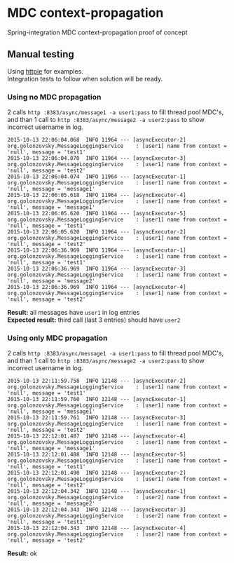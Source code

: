 # MDC context-propagation
Spring-integration MDC context-propagation proof of concept

## Manual testing
Using [httpie](httpie.org) for examples.  
Integration tests to follow when solution will be ready.  


### Using no MDC propagation
2 calls `http :8383/async/message1 -a user1:pass` to fill thread pool MDC's,   
and than 1 call to `http :8383/async/message2 -a user2:pass` to show incorrect username in log.  

```
2015-10-13 22:06:04.068  INFO 11964 --- [asyncExecutor-2] org.golonzovsky.MessageLoggingService    : [user1] name from context = 'null', message = 'test1'
2015-10-13 22:06:04.070  INFO 11964 --- [asyncExecutor-3] org.golonzovsky.MessageLoggingService    : [user1] name from context = 'null', message = 'test2'
2015-10-13 22:06:04.074  INFO 11964 --- [asyncExecutor-1] org.golonzovsky.MessageLoggingService    : [user1] name from context = 'null', message = 'message1'
2015-10-13 22:06:05.618  INFO 11964 --- [asyncExecutor-4] org.golonzovsky.MessageLoggingService    : [user1] name from context = 'null', message = 'message1'
2015-10-13 22:06:05.620  INFO 11964 --- [asyncExecutor-5] org.golonzovsky.MessageLoggingService    : [user1] name from context = 'null', message = 'test1'
2015-10-13 22:06:05.620  INFO 11964 --- [asyncExecutor-2] org.golonzovsky.MessageLoggingService    : [user1] name from context = 'null', message = 'test2'
2015-10-13 22:06:36.969  INFO 11964 --- [asyncExecutor-1] org.golonzovsky.MessageLoggingService    : [user1] name from context = 'null', message = 'test1'
2015-10-13 22:06:36.969  INFO 11964 --- [asyncExecutor-3] org.golonzovsky.MessageLoggingService    : [user1] name from context = 'null', message = 'message2'
2015-10-13 22:06:36.969  INFO 11964 --- [asyncExecutor-4] org.golonzovsky.MessageLoggingService    : [user1] name from context = 'null', message = 'test2'
```

**Result:** all messages have `user1` in log entries   
**Expected result:** third call (last 3 entries) should have `user2`   

### Using only MDC propagation
2 calls `http :8383/async/message1 -a user1:pass` to fill thread pool MDC's,   
and than 1 call to `http :8383/async/message2 -a user2:pass` to show incorrect username in log.  

```
2015-10-13 22:11:59.758  INFO 12148 --- [asyncExecutor-2] org.golonzovsky.MessageLoggingService    : [user1] name from context = 'null', message = 'test1'
2015-10-13 22:11:59.760  INFO 12148 --- [asyncExecutor-1] org.golonzovsky.MessageLoggingService    : [user1] name from context = 'null', message = 'message1'
2015-10-13 22:11:59.761  INFO 12148 --- [asyncExecutor-3] org.golonzovsky.MessageLoggingService    : [user1] name from context = 'null', message = 'test2'
2015-10-13 22:12:01.487  INFO 12148 --- [asyncExecutor-4] org.golonzovsky.MessageLoggingService    : [user1] name from context = 'null', message = 'message1'
2015-10-13 22:12:01.488  INFO 12148 --- [asyncExecutor-5] org.golonzovsky.MessageLoggingService    : [user1] name from context = 'null', message = 'test1'
2015-10-13 22:12:01.490  INFO 12148 --- [asyncExecutor-2] org.golonzovsky.MessageLoggingService    : [user1] name from context = 'null', message = 'test2'
2015-10-13 22:12:04.342  INFO 12148 --- [asyncExecutor-1] org.golonzovsky.MessageLoggingService    : [user2] name from context = 'null', message = 'message2'
2015-10-13 22:12:04.343  INFO 12148 --- [asyncExecutor-3] org.golonzovsky.MessageLoggingService    : [user2] name from context = 'null', message = 'test1'
2015-10-13 22:12:04.343  INFO 12148 --- [asyncExecutor-4] org.golonzovsky.MessageLoggingService    : [user2] name from context = 'null', message = 'test2'
```

**Result:** ok
